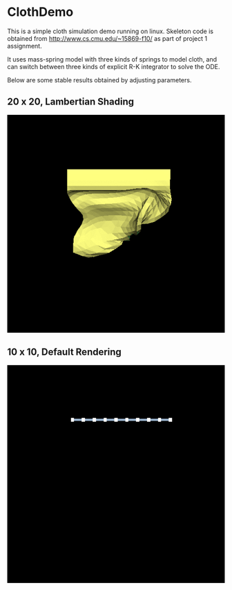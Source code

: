 # ClothDemo

This is a simple cloth simulation demo running on linux. Skeleton code is obtained from http://www.cs.cmu.edu/~15869-f10/ as part of project 1 assignment.

It uses mass-spring model with three kinds of springs to model cloth, and can switch between three kinds of explicit R-K integrator to solve the ODE.

Below are some stable results obtained by adjusting parameters.

## 20 x 20, Lambertian Shading
![](./animation2.gif "Lambertian Shading")

## 10 x 10, Default Rendering
![](./animation.gif "Mass-Spring View")
